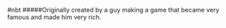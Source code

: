 #nbt
#####Originally created by a guy making a game that became very famous and made him very rich.
